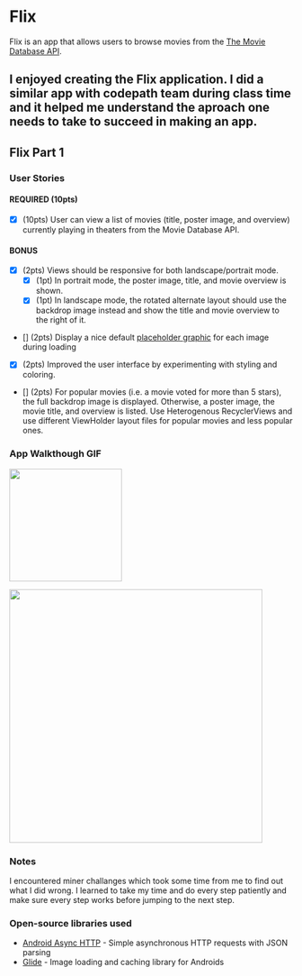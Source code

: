 # Flix
Flix is an app that allows users to browse movies from the [The Movie Database API](http://docs.themoviedb.apiary.io/#).

I enjoyed creating the Flix application. I did a similar app with codepath team during class time and it helped me understand the aproach one needs to take to succeed in making an app.
---

## Flix Part 1

### User Stories

#### REQUIRED (10pts)
- [x] (10pts) User can view a list of movies (title, poster image, and overview) currently playing in theaters from the Movie Database API.

#### BONUS
- [x] (2pts) Views should be responsive for both landscape/portrait mode.
   - [x] (1pt) In portrait mode, the poster image, title, and movie overview is shown.
   - [x] (1pt) In landscape mode, the rotated alternate layout should use the backdrop image instead and show the title and movie overview to the right of it.

- [] (2pts) Display a nice default [placeholder graphic](https://guides.codepath.org/android/Displaying-Images-with-the-Glide-Library#advanced-usage) for each image during loading
- [x] (2pts) Improved the user interface by experimenting with styling and coloring.
- [] (2pts) For popular movies (i.e. a movie voted for more than 5 stars), the full backdrop image is displayed. Otherwise, a poster image, the movie title, and overview is listed. Use Heterogenous RecyclerViews and use different ViewHolder layout files for popular movies and less popular ones.

### App Walkthough GIF

<img src="https://github.com/Araz-cs/Flixster/blob/master/Flix.gif" width=200><br>

<img src="https://github.com/Araz-cs/Flixster/blob/master/Flix1.gif" width=450><br>
### Notes
I encountered miner challanges which took some time from me to find out what I did wrong. I learned to take my time and do every step patiently and make sure every step works before jumping to the next step. 
### Open-source libraries used

- [Android Async HTTP](https://github.com/codepath/CPAsyncHttpClient) - Simple asynchronous HTTP requests with JSON parsing
- [Glide](https://github.com/bumptech/glide) - Image loading and caching library for Androids
